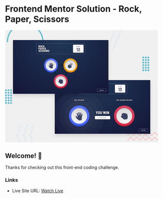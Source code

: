 # Frontend Mentor Solution - Rock, Paper, Scissors

![Design preview for the Rock, Paper, Scissors coding challenge](./images/desktop-preview.jpg)

## Welcome! 👋

Thanks for checking out this front-end coding challenge.

### Links
- Live Site URL: [Watch Live](https://ed-rock-paper-scissors.netlify.app/)